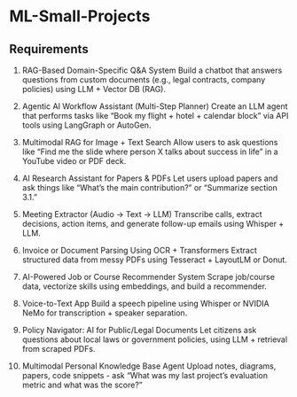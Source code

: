 # ML-Small-Projects

## Requirements 
1. RAG-Based Domain-Specific Q&A System
Build a chatbot that answers questions from custom documents (e.g., legal contracts, company policies) using LLM + Vector DB (RAG).

2. Agentic AI Workflow Assistant (Multi-Step Planner)
Create an LLM agent that performs tasks like “Book my flight + hotel + calendar block” via API tools using LangGraph or AutoGen.

3. Multimodal RAG for Image + Text Search
Allow users to ask questions like “Find me the slide where person X talks about success in life” in a YouTube video or PDF deck.

4. AI Research Assistant for Papers & PDFs
Let users upload papers and ask things like “What’s the main contribution?” or “Summarize section 3.1.”

5. Meeting Extractor (Audio → Text → LLM)
Transcribe calls, extract decisions, action items, and generate follow-up emails using Whisper + LLM.

6. Invoice or Document Parsing Using OCR + Transformers
Extract structured data from messy PDFs using Tesseract + LayoutLM or Donut.

7. AI-Powered Job or Course Recommender System
Scrape job/course data, vectorize skills using embeddings, and build a recommender.

8. Voice-to-Text App
Build a speech pipeline using Whisper or NVIDIA NeMo for transcription + speaker separation.

9. Policy Navigator: AI for Public/Legal Documents
Let citizens ask questions about local laws or government policies, using LLM + retrieval from scraped PDFs.

10. Multimodal Personal Knowledge Base Agent
Upload notes, diagrams, papers, code snippets - ask “What was my last project’s evaluation metric and what was the score?”
